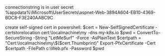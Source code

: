 connectionstring is in user secret
%appdata%\Microsoft\UserSecrets\aspnet-Web-3894A604-EB10-4369-BDC8-F3E240AABC9C

create self-signed cert in powershell:
$cert = New-SelfSignedCertificate -certstorelocation cert:\localmachine\my -dns my-k8s.io
$pwd = ConvertTo-SecureString -String "LetMeSurf" -Force -AsPlainText
$certpath = "Cert:\localmachine\my\$($cert.Thumbprint)"
Export-PfxCertificate -Cert $certpath -FilePath c:\Web.pfx -Password $pwd